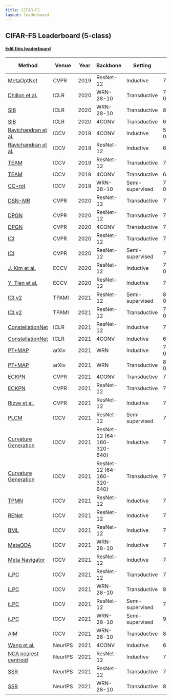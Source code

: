 ```yaml
---
title: CIFAR-FS
layout: leaderboard
---
```



## CIFAR-FS Leaderboard (5-class)

#### [Edit this leaderboard](https://github.com/yaoyao-liu/few-shot-classification-leaderboard/edit/main/cifarfs.md)

Method   | Venue | Year | Backbone   | Setting | 1-shot      | 5-shot   | Code | Reported by 
------- | ------ | ---- | --------   | -----    | -----   | -----    | ---- | ----
[MetaOptNet](https://arxiv.org/pdf/1904.03758.pdf)     | CVPR   | 2019 | ResNet-12  | Inductive | 72.0 ± 0.7    | 84.2 ± 0.5     | [\[PyTorch\]](https://github.com/kjunelee/MetaOptNet) | [\[Source\]](https://arxiv.org/pdf/1904.03758.pdf)
[Dhillon et al.](https://openreview.net/pdf?id=rylXBkrYDS) | ICLR | 2020 | WRN-28-10 | Transductive |  76.58 ± 0.68 | 85.79 ± 0.50 | None | [\[Source\]](https://openreview.net/pdf?id=rylXBkrYDS)
[SIB](https://openreview.net/pdf?id=Hkg-xgrYvH) | ICLR | 2020 | WRN-28-10 | Transductive |  80.0 ± 0.6 | 85.3 ± 0.4 | [\[PyTorch\]](https://github.com/hushell/sib_meta_learn) | [\[Source\]](https://openreview.net/pdf?id=Hkg-xgrYvH)
[SIB](https://openreview.net/pdf?id=Hkg-xgrYvH) | ICLR | 2020 | 4CONV | Transductive |  68.7 ± 0.6 | 77.1 ± 0.4 | [\[PyTorch\]](https://github.com/hushell/sib_meta_learn) | [\[Source\]](https://openreview.net/pdf?id=Hkg-xgrYvH)
[Ravichandran et al.](https://openaccess.thecvf.com/content_ICCV_2019/papers/Ravichandran_Few-Shot_Learning_With_Embedded_Class_Models_and_Shot-Free_Meta_Training_ICCV_2019_paper.pdf) | ICCV | 2019 | 4CONV | Inductive | 55.14 ± 0.48 | 71.66 ± 0.39 | None| [\[Source\]](https://openaccess.thecvf.com/content_ICCV_2019/papers/Ravichandran_Few-Shot_Learning_With_Embedded_Class_Models_and_Shot-Free_Meta_Training_ICCV_2019_paper.pdf)
[Ravichandran et al.](https://openaccess.thecvf.com/content_ICCV_2019/papers/Ravichandran_Few-Shot_Learning_With_Embedded_Class_Models_and_Shot-Free_Meta_Training_ICCV_2019_paper.pdf) | ICCV | 2019 | ResNet-12 | Inductive | 69.15  | 84.70 | None| [\[Source\]](https://openaccess.thecvf.com/content_ICCV_2019/papers/Ravichandran_Few-Shot_Learning_With_Embedded_Class_Models_and_Shot-Free_Meta_Training_ICCV_2019_paper.pdf)
[TEAM](https://openaccess.thecvf.com/content_ICCV_2019/papers/Qiao_Transductive_Episodic-Wise_Adaptive_Metric_for_Few-Shot_Learning_ICCV_2019_paper.pdf) | ICCV | 2019 | ResNet-12 | Transductive |  70.43  |  81.25 | None | [\[Source\]](https://openaccess.thecvf.com/content_ICCV_2019/papers/Qiao_Transductive_Episodic-Wise_Adaptive_Metric_for_Few-Shot_Learning_ICCV_2019_paper.pdf)
[TEAM](https://openaccess.thecvf.com/content_ICCV_2019/papers/Qiao_Transductive_Episodic-Wise_Adaptive_Metric_for_Few-Shot_Learning_ICCV_2019_paper.pdf) | ICCV | 2019 | 4CONV | Transductive |  64.07 |  79.05 | None | [\[Source\]](https://openaccess.thecvf.com/content_ICCV_2019/papers/Qiao_Transductive_Episodic-Wise_Adaptive_Metric_for_Few-Shot_Learning_ICCV_2019_paper.pdf)
[CC+rot](https://openaccess.thecvf.com/content_ICCV_2019/papers/Gidaris_Boosting_Few-Shot_Visual_Learning_With_Self-Supervision_ICCV_2019_paper.pdf) | ICCV | 2019 | WRN-28-10 | Semi-supervised | 75.38 ± 0.31 | 87.25 ± 0.21| [\[PyTorch\]](https://github.com/valeoai/BF3S) | [\[Source\]](https://openaccess.thecvf.com/content_ICCV_2019/papers/Gidaris_Boosting_Few-Shot_Visual_Learning_With_Self-Supervision_ICCV_2019_paper.pdf)
[DSN-MR](https://openaccess.thecvf.com/content_CVPR_2020/papers/Simon_Adaptive_Subspaces_for_Few-Shot_Learning_CVPR_2020_paper.pdf) | CVPR | 2020 | ResNet-12 | Transductive |  75.6 ± 0.9 | 86.2 ± 0.6 | [\[PyTorch\]](https://github.com/chrysts/dsn_fewshot) | [\[Source\]](https://openaccess.thecvf.com/content_CVPR_2020/papers/Simon_Adaptive_Subspaces_for_Few-Shot_Learning_CVPR_2020_paper.pdf)
[DPGN](https://openaccess.thecvf.com/content_CVPR_2020/papers/Yang_DPGN_Distribution_Propagation_Graph_Network_for_Few-Shot_Learning_CVPR_2020_paper.pdf) | CVPR | 2020 | ResNet-12 | Transductive |  77.9 ± 0.5 | 90.2 ± 0.4  | [\[PyTorch\]](https://github.com/megvii-research/DPGN) | [\[Source\]](https://openaccess.thecvf.com/content_CVPR_2020/papers/Yang_DPGN_Distribution_Propagation_Graph_Network_for_Few-Shot_Learning_CVPR_2020_paper.pdf)
[DPGN](https://openaccess.thecvf.com/content_CVPR_2020/papers/Yang_DPGN_Distribution_Propagation_Graph_Network_for_Few-Shot_Learning_CVPR_2020_paper.pdf) | CVPR | 2020 | 4CONV | Transductive |  76.4 ± 0.5 | 88.4 ± 0.4  | [\[PyTorch\]](https://github.com/megvii-research/DPGN) | [\[Source\]](https://openaccess.thecvf.com/content_CVPR_2020/papers/Yang_DPGN_Distribution_Propagation_Graph_Network_for_Few-Shot_Learning_CVPR_2020_paper.pdf)
[ICI](https://openaccess.thecvf.com/content_CVPR_2020/papers/Wang_Instance_Credibility_Inference_for_Few-Shot_Learning_CVPR_2020_paper.pdf) | CVPR | 2020 |  ResNet-12 | Transductive |  73.97 | 84.13 | [\[PyTorch\]](https://github.com/Yikai-Wang/ICI-FSL) | [\[Source\]](https://openaccess.thecvf.com/content_CVPR_2020/papers/Wang_Instance_Credibility_Inference_for_Few-Shot_Learning_CVPR_2020_paper.pdf)
[ICI](https://openaccess.thecvf.com/content_CVPR_2020/papers/Wang_Instance_Credibility_Inference_for_Few-Shot_Learning_CVPR_2020_paper.pdf) | CVPR | 2020 |  ResNet-12 | Semi-supervised | 76.51 | 84.32 | [\[PyTorch\]](https://github.com/Yikai-Wang/ICI-FSL) | [\[Source\]](https://openaccess.thecvf.com/content_CVPR_2020/papers/Wang_Instance_Credibility_Inference_for_Few-Shot_Learning_CVPR_2020_paper.pdf)
[J. Kim et al.](http://www.ecva.net/papers/eccv_2020/papers_ECCV/papers/123460579.pdf) | ECCV | 2020 |  ResNet-12 | Inductive |  73.51 ± 0.92 |  85.65 ± 0.65 | [\[PyTorch\]](https://github.com/jaekyeom/MABAS) | [\[Source\]](http://www.ecva.net/papers/eccv_2020/papers_ECCV/papers/123460579.pdf)
[Y. Tian et al.](http://www.ecva.net/papers/eccv_2020/papers_ECCV/papers/123590256.pdf) | ECCV | 2020 | ResNet-12 | Inductive | 73.9 ± 0.8 | 86.9 ± 0.5 | [\[PyTorch\]](https://github.com/WangYueFt/rfs) | [\[Source\]](http://www.ecva.net/papers/eccv_2020/papers_ECCV/papers/123590256.pdf)
[ICI v2](https://arxiv.org/pdf/2007.08461.pdf) | TPAMI | 2021 |  ResNet-12 | Semi-supervised |  80.74 ± 0.61  | 87.16 ± 0.36 | [\[PyTorch\]](https://github.com/Yikai-Wang/ICI-FSL) | [\[Source\]](https://arxiv.org/pdf/2007.08461.pdf)
[ICI v2](https://arxiv.org/pdf/2007.08461.pdf) | TPAMI | 2021 |  ResNet-12 | Transductive |  79.19 ± 0.63 | 86.66 ± 0.36 | [\[PyTorch\]](https://github.com/Yikai-Wang/ICI-FSL) | [\[Source\]](https://arxiv.org/pdf/2007.08461.pdf)
[ConstellationNet](https://openreview.net/pdf?id=vujTf_I8Kmc)     | ICLR   | 2021 | ResNet-12   | Inductive | 75.4 ± 0.2   | 86.8 ± 0.2     | None | [\[Source\]](https://openreview.net/pdf?id=vujTf_I8Kmc)
[ConstellationNet](https://openreview.net/pdf?id=vujTf_I8Kmc)     | ICLR   | 2021 | 4CONV   | Inductive | 69.3 ± 0.3   | 82.7 ± 0.2     | None | [\[Source\]](https://openreview.net/pdf?id=vujTf_I8Kmc)
[PT+MAP](https://arxiv.org/pdf/2006.03806v3.pdf) | arXiv | 2021 | WRN | Inductive | 74.64 ± 0.21 | 87.64 ± 0.15  | [\[PyTorch\]](https://github.com/yhu01/PT-MAP) | [\[Source\]](https://arxiv.org/pdf/2006.03806v3.pdf)
[PT+MAP](https://arxiv.org/pdf/2006.03806v3.pdf) | arXiv | 2021 | WRN | Transductive |  87.69 ± 0.23  | 90.68 ± 0.15 | [\[PyTorch\]](https://github.com/yhu01/PT-MAP) | [\[Source\]](https://arxiv.org/pdf/2006.03806v3.pdf)
[ECKPN](https://openaccess.thecvf.com/content/CVPR2021/papers/Chen_ECKPN_Explicit_Class_Knowledge_Propagation_Network_for_Transductive_Few-Shot_Learning_CVPR_2021_paper.pdf) | CVPR | 2021 | 4CONV  | Transductive | 77.5±0.4  | 89.1±0.5 | None | [\[Source\]](https://openaccess.thecvf.com/content/CVPR2021/papers/Chen_ECKPN_Explicit_Class_Knowledge_Propagation_Network_for_Transductive_Few-Shot_Learning_CVPR_2021_paper.pdf)
[ECKPN](https://openaccess.thecvf.com/content/CVPR2021/papers/Chen_ECKPN_Explicit_Class_Knowledge_Propagation_Network_for_Transductive_Few-Shot_Learning_CVPR_2021_paper.pdf) | CVPR | 2021 | ResNet-12  | Transductive | 79.2±0.4   | 91.0±0.5  | None | [\[Source\]](https://openaccess.thecvf.com/content/CVPR2021/papers/Chen_ECKPN_Explicit_Class_Knowledge_Propagation_Network_for_Transductive_Few-Shot_Learning_CVPR_2021_paper.pdf)
[Rizve et al.](https://openaccess.thecvf.com/content/CVPR2021/papers/Rizve_Exploring_Complementary_Strengths_of_Invariant_and_Equivariant_Representations_for_Few-Shot_CVPR_2021_paper.pdf) | CVPR | 2021 | ResNet-12 | Inductive | 77.87±0.85 |  89.74±0.57 | None | [\[Source\]](https://openaccess.thecvf.com/content/CVPR2021/papers/Rizve_Exploring_Complementary_Strengths_of_Invariant_and_Equivariant_Representations_for_Few-Shot_CVPR_2021_paper.pdf)
[PLCM](https://openaccess.thecvf.com/content/ICCV2021/papers/Huang_Pseudo-Loss_Confidence_Metric_for_Semi-Supervised_Few-Shot_Learning_ICCV_2021_paper.pdf) | ICCV | 2021 | ResNet-12 | Semi-supervised | 77.62±1.15 | 86.13±0.67 | None | [\[Source\]](https://openaccess.thecvf.com/content/ICCV2021/papers/Huang_Pseudo-Loss_Confidence_Metric_for_Semi-Supervised_Few-Shot_Learning_ICCV_2021_paper.pdf)
[Curvature Generation](https://openaccess.thecvf.com/content/ICCV2021/papers/Gao_Curvature_Generation_in_Curved_Spaces_for_Few-Shot_Learning_ICCV_2021_paper.pdf) | ICCV | 2021 | ResNet-12 (64-160-320-640) | Inductive | 73.0±0.7 | 85.8±0.5 |  [\[PyTorch\]](https://github.com/ZhiGaomcislab/CurvatureGeneration_FSL)  | [\[Source\]](https://openaccess.thecvf.com/content/ICCV2021/papers/Gao_Curvature_Generation_in_Curved_Spaces_for_Few-Shot_Learning_ICCV_2021_paper.pdf)
[Curvature Generation](https://openaccess.thecvf.com/content/ICCV2021/papers/Gao_Curvature_Generation_in_Curved_Spaces_for_Few-Shot_Learning_ICCV_2021_paper.pdf) | ICCV | 2021 | ResNet-12 (64-160-320-640) | Transductive | 76.8±0.7 | 86.4±0.5 |  [\[PyTorch\]](https://github.com/ZhiGaomcislab/CurvatureGeneration_FSL)  | [\[Source\]](https://openaccess.thecvf.com/content/ICCV2021/papers/Gao_Curvature_Generation_in_Curved_Spaces_for_Few-Shot_Learning_ICCV_2021_paper.pdf)
[TPMN](https://openaccess.thecvf.com/content/ICCV2021/papers/Wu_Task-Aware_Part_Mining_Network_for_Few-Shot_Learning_ICCV_2021_paper.pdf) | ICCV | 2021 | ResNet-12 | Inductive | 75.5±0.9 | 87.2±0.6 | None | [\[Source\]](https://openaccess.thecvf.com/content/ICCV2021/papers/Wu_Task-Aware_Part_Mining_Network_for_Few-Shot_Learning_ICCV_2021_paper.pdf)
[RENet](https://openaccess.thecvf.com/content/ICCV2021/papers/Kang_Relational_Embedding_for_Few-Shot_Classification_ICCV_2021_paper.pdf) | ICCV | 2021 | ResNet-12 | Inductive | 74.51±0.46 | 86.60±0.32 |  [\[PyTorch\]](https://github.com/dahyun-kang/renet)  | [\[Source\]](https://openaccess.thecvf.com/content/ICCV2021/papers/Kang_Relational_Embedding_for_Few-Shot_Classification_ICCV_2021_paper.pdf)
[BML](https://openaccess.thecvf.com/content/ICCV2021/papers/Zhou_Binocular_Mutual_Learning_for_Improving_Few-Shot_Classification_ICCV_2021_paper.pdf) | ICCV | 2021 | ResNet-12 | Inductive |  73.45±0.47 | 88.04±0.33 |  [\[PyTorch\]](https://github.com/ZZQzzq/BML)  | [\[Source\]](https://openaccess.thecvf.com/content/ICCV2021/papers/Zhou_Binocular_Mutual_Learning_for_Improving_Few-Shot_Classification_ICCV_2021_paper.pdf)
[MetaQDA](https://openaccess.thecvf.com/content/ICCV2021/papers/Zhang_Shallow_Bayesian_Meta_Learning_for_Real-World_Few-Shot_Recognition_ICCV_2021_paper.pdf) | ICCV | 2021 | WRN-28-10 | Inductive | 75.83±0.88 | 88.79±0.75 |  [\[PyTorch\]](https://github.com/Open-Debin/Bayesian_MQDA)  | [\[Source\]](https://openaccess.thecvf.com/content/ICCV2021/papers/Zhang_Shallow_Bayesian_Meta_Learning_for_Real-World_Few-Shot_Recognition_ICCV_2021_paper.pdf)
[Meta Navigator](https://openaccess.thecvf.com/content/ICCV2021/papers/Zhang_Meta_Navigator_Search_for_a_Good_Adaptation_Policy_for_Few-Shot_ICCV_2021_paper.pdf) | ICCV | 2021 | ResNet-12 | Inductive | 74.63±0.91 | 86.45±0.59 |  None  | [\[Source\]](https://openaccess.thecvf.com/content/ICCV2021/papers/Zhang_Meta_Navigator_Search_for_a_Good_Adaptation_Policy_for_Few-Shot_ICCV_2021_paper.pdf)
[iLPC](https://openaccess.thecvf.com/content/ICCV2021/papers/Lazarou_Iterative_Label_Cleaning_for_Transductive_and_Semi-Supervised_Few-Shot_Learning_ICCV_2021_paper.pdf) | ICCV | 2021 | ResNet-12 | Transductive |  77.14±0.95 | 85.23±0.5 |  [\[PyTorch\]](https://github.com/MichalisLazarou/iLPC)  | [\[Source\]](https://openaccess.thecvf.com/content/ICCV2021/papers/Lazarou_Iterative_Label_Cleaning_for_Transductive_and_Semi-Supervised_Few-Shot_Learning_ICCV_2021_paper.pdf)
[iLPC](https://openaccess.thecvf.com/content/ICCV2021/papers/Lazarou_Iterative_Label_Cleaning_for_Transductive_and_Semi-Supervised_Few-Shot_Learning_ICCV_2021_paper.pdf) | ICCV | 2021 | WRN-28-10 | Transductive |  86.51±0.75 | 90.60±0.48 |  [\[PyTorch\]](https://github.com/MichalisLazarou/iLPC)  | [\[Source\]](https://openaccess.thecvf.com/content/ICCV2021/papers/Lazarou_Iterative_Label_Cleaning_for_Transductive_and_Semi-Supervised_Few-Shot_Learning_ICCV_2021_paper.pdf)
[iLPC](https://openaccess.thecvf.com/content/ICCV2021/papers/Lazarou_Iterative_Label_Cleaning_for_Transductive_and_Semi-Supervised_Few-Shot_Learning_ICCV_2021_paper.pdf) | ICCV | 2021 | ResNet-12 | Semi-supervised | 78.57±0.80 | 85.84±0.56 |  [\[PyTorch\]](https://github.com/MichalisLazarou/iLPC)  | [\[Source\]](https://openaccess.thecvf.com/content/ICCV2021/papers/Lazarou_Iterative_Label_Cleaning_for_Transductive_and_Semi-Supervised_Few-Shot_Learning_ICCV_2021_paper.pdf)
[iLPC](https://openaccess.thecvf.com/content/ICCV2021/papers/Lazarou_Iterative_Label_Cleaning_for_Transductive_and_Semi-Supervised_Few-Shot_Learning_ICCV_2021_paper.pdf) | ICCV | 2021 | WRN-28-10 | Semi-supervised  | 90.34±0.50 | 91.69±0.55 |  [\[PyTorch\]](https://github.com/MichalisLazarou/iLPC)  | [\[Source\]](https://openaccess.thecvf.com/content/ICCV2021/papers/Lazarou_Iterative_Label_Cleaning_for_Transductive_and_Semi-Supervised_Few-Shot_Learning_ICCV_2021_paper.pdf)
[AIM](https://openaccess.thecvf.com/content/ICCV2021/papers/Lee_Few-Shot_and_Continual_Learning_With_Attentive_Independent_Mechanisms_ICCV_2021_paper.pdf) | ICCV | 2021 | WRN-28-10 | Transductive |  80.20±0.55 | 87.34±0.36 |  [\[PyTorch\]](https://github.com/huang50213/AIM-Fewshot-Continual)  | [\[Source\]](https://openaccess.thecvf.com/content/ICCV2021/papers/Lee_Few-Shot_and_Continual_Learning_With_Attentive_Independent_Mechanisms_ICCV_2021_paper.pdf)
[Wang et al.](https://papers.nips.cc/paper/2021/file/6e2713a6efee97bacb63e52c54f0ada0-Paper.pdf) | NeurIPS | 2021 | 4CONV | Inductive | 64.17±0.31 | 78.42±0.26 | None | [\[Source\]](https://papers.nips.cc/paper/2021/file/6e2713a6efee97bacb63e52c54f0ada0-Paper.pdf)
[NCA nearest centroid](https://papers.nips.cc/paper/2021/file/cdfa4c42f465a5a66871587c69fcfa34-Paper.pdf) | NeurIPS | 2021 | ResNet-12 | Inductive | 72.49±0.12 | 85.15±0.09 | [\[PyTorch\]](https://github.com/fiveai/on-episodes-fsl) | [\[Source\]](https://papers.nips.cc/paper/2021/file/cdfa4c42f465a5a66871587c69fcfa34-Paper.pdf)
[SSR](https://papers.nips.cc/paper/2021/file/d9fc0cdb67638d50f411432d0d41d0ba-Paper.pdf) | NeurIPS | 2021 | ResNet-12 | Transductive | 76.8±0.6 | 83.7±0.4 | [\[PyTorch\]](https://github.com/XiSHEN0220/SSR) | [\[Source\]](https://papers.nips.cc/paper/2021/file/d9fc0cdb67638d50f411432d0d41d0ba-Paper.pdf)
[SSR](https://papers.nips.cc/paper/2021/file/d9fc0cdb67638d50f411432d0d41d0ba-Paper.pdf) | NeurIPS | 2021 | WRN-28-10 | Transductive | 81.6±0.6 | 86.0±0.4 | [\[PyTorch\]](https://github.com/XiSHEN0220/SSR) | [\[Source\]](https://papers.nips.cc/paper/2021/file/d9fc0cdb67638d50f411432d0d41d0ba-Paper.pdf)
